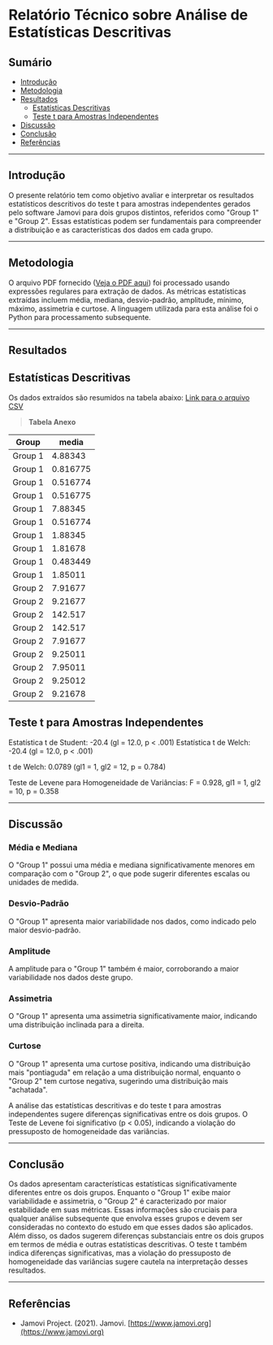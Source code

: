 # Relatório Técnico sobre Análise de Estatísticas Descritivas

## Sumário

- [Introdução](#introdução)
- [Metodologia](#metodologia)
- [Resultados](#resultados)
  - [Estatísticas Descritivas](#estatísticas-descritivas)
  - [Teste t para Amostras Independentes](#teste-t-para-amostras-independentes)
- [Discussão](#discussão)
- [Conclusão](#conclusão)
- [Referências](#referências)

---

## Introdução

O presente relatório tem como objetivo avaliar e interpretar os resultados estatísticos descritivos do teste t para amostras independentes gerados pelo software Jamovi para dois grupos distintos, referidos como "Group 1" e "Group 2". Essas estatísticas podem ser fundamentais para compreender a distribuição e as características dos dados em cada grupo.

---

## Metodologia

O arquivo PDF fornecido ([Veja o PDF aqui](https://github.com/jonathamgg/sarik_validation_graphics/blob/master/c%C3%A1lculo%20estat%C3%ADstico%20com%20jamovi/taxa_resposta/vote/media_tr_wget.pdf)) foi processado usando expressões regulares para extração de dados. As métricas estatísticas extraídas incluem média, mediana, desvio-padrão, amplitude, mínimo, máximo, assimetria e curtose. A linguagem utilizada para esta análise foi o Python para processamento subsequente.

---

## Resultados

## Estatísticas Descritivas

Os dados extraídos são resumidos na tabela abaixo:
[Link para o arquivo CSV](https://github.com/jonathamgg/sarik_validation_graphics/blob/master/c%C3%A1lculo%20estat%C3%ADstico%20com%20jamovi/taxa_resposta/vote/media_tr_wget.csv)

> **Tabela Anexo**

| Group   | media    |
| ------- | -------- |
| Group 1 | 4.88343  |
| Group 1 | 0.816775 |
| Group 1 | 0.516774 |
| Group 1 | 0.516775 |
| Group 1 | 7.88345  |
| Group 1 | 0.516774 |
| Group 1 | 1.88345  |
| Group 1 | 1.81678  |
| Group 1 | 0.483449 |
| Group 1 | 1.85011  |
| Group 2 | 7.91677  |
| Group 2 | 9.21677  |
| Group 2 | 142.517  |
| Group 2 | 142.517  |
| Group 2 | 7.91677  |
| Group 2 | 9.25011  |
| Group 2 | 7.95011  |
| Group 2 | 9.25012  |
| Group 2 | 9.21678  |

## Teste t para Amostras Independentes

Estatística t de Student: -20.4 (gl = 12.0, p < .001)
Estatística t de Welch: -20.4 (gl = 12.0, p < .001)

t de Welch: 0.0789 (gl1 = 1, gl2 = 12, p = 0.784)

Teste de Levene para Homogeneidade de Variâncias: F = 0.928, gl1 = 1, gl2 = 10, p = 0.358

---

## Discussão

### Média e Mediana

O "Group 1" possui uma média e mediana significativamente menores em comparação com o "Group 2", o que pode sugerir diferentes escalas ou unidades de medida.

### Desvio-Padrão

O "Group 1" apresenta maior variabilidade nos dados, como indicado pelo maior desvio-padrão.

### Amplitude

A amplitude para o "Group 1" também é maior, corroborando a maior variabilidade nos dados deste grupo.

### Assimetria

O "Group 1" apresenta uma assimetria significativamente maior, indicando uma distribuição inclinada para a direita.

### Curtose

O "Group 1" apresenta uma curtose positiva, indicando uma distribuição mais "pontiaguda" em relação a uma distribuição normal, enquanto o "Group 2" tem curtose negativa, sugerindo uma distribuição mais "achatada".

A análise das estatísticas descritivas e do teste t para amostras independentes sugere diferenças significativas entre os dois grupos. O Teste de Levene foi significativo (p < 0.05), indicando a violação do pressuposto de homogeneidade das variâncias.

---

## Conclusão

Os dados apresentam características estatísticas significativamente diferentes entre os dois grupos. Enquanto o "Group 1" exibe maior variabilidade e assimetria, o "Group 2" é caracterizado por maior estabilidade em suas métricas. Essas informações são cruciais para qualquer análise subsequente que envolva esses grupos e devem ser consideradas no contexto do estudo em que esses dados são aplicados. Além disso, os dados sugerem diferenças substanciais entre os dois grupos em termos de média e outras estatísticas descritivas. O teste t também indica diferenças significativas, mas a violação do pressuposto de homogeneidade das variâncias sugere cautela na interpretação desses resultados.

---

## Referências

- Jamovi Project. (2021). Jamovi. [https://www.jamovi.org](https://www.jamovi.org)
